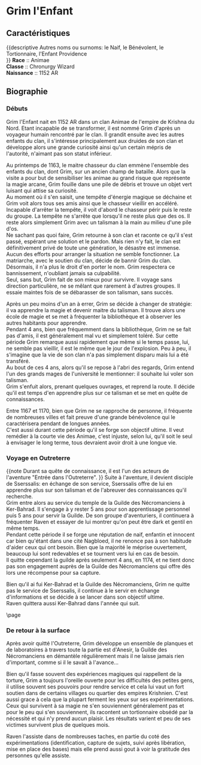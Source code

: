 # Grim l'Enfant

## Caractéristiques  

{{descriptive
Autres noms ou surnoms: le Naif, le Bénévolent, le Tortionnaire, l'Enfant Providence  
}}
**Race** :: Animae  
**Classe** :: Chronurgy Wizard  
**Naissance**  :: 1152 AR  

## Biographie

### Débuts
Grim l'Enfant nait en 1152 AR dans un clan Animae de l'empire de Krishna du Nord. Etant incapable de se transformer, il est nommé Grim d'après un voyageur humain rencontré par le clan. Il grandit ensuite avec les autres enfants du clan, il s'intéresse principalement aux druides de son clan et développe alors une grande curiosité ainsi qu'un certain mépris de l'autorité, n'aimant pas son statut inférieur.

Au printemps de 1163, le maitre chasseur du clan emmène l'ensemble des enfants du clan, dont Grim, sur un ancien champ de bataille. Alors que la visite a pour but de sensibiliser les animae au grand risque que représente la magie arcane, Grim fouille dans une pile de débris et trouve un objet vert luisant qui attise sa curiosité.  
Au moment où il s'en saisit, une tempête d'énergie magique se déchaine et Grim voit alors tous ses amis ainsi que le chasseur vieillir en accéléré. Incapable d'arrêter la tempête, il voit d'abord le chasseur périr puis le reste du groupe. La tempête ne s'arrête que lorsqu'il ne reste plus que des os. Il reste alors simplement Grim avec un talisman à la main au milieu d'une pile d'os.  
Ne sachant pas quoi faire, Grim retourne à son clan et raconte ce qu'il s'est passé, espérant une solution et le pardon. Mais rien n'y fait, le clan est définitivement privé de toute une génération, le désastre est immense. Aucun des efforts pour arranger la situation ne semble fonctionner. La matriarche, avec le soutien du clan, décide de bannir Grim du clan. Désormais, il n'a plus le droit d'en porter le nom. Grim respectera ce bannissement, n'oubliant jamais sa culpabilité.  
Seul, sans but, Grim fait de son mieux pour survivre. Il voyage sans direction particulière, ne se mêlant que rarement à d'autres groupes. Il essaie maintes fois de se débarasser de son talisman, sans succès.

Après un peu moins d'un an à errer, Grim se décide à changer de stratégie: il va apprendre la magie et devenir maitre du talisman. Il trouve alors une école de magie et se met à fréquenter la bibliothèque et à observer les autres habitants pour apprendre.  
Pendant 4 ans, bien que fréquemment dans la bibliothèque, Grim ne se fait pas d'amis, il est généralement mal vu et simplement toléré. Sur cette période Grim remarque aussi rapidement que même si le temps passe, lui, ne semble pas vieillir, il est le même que le jour de l'explosion. Peu à peu, il s'imagine que la vie de son clan n'a pas simplement disparu mais lui a été transféré.  
Au bout de ces 4 ans, alors qu'il se repose à l'abri des regards, Grim entend l'un des grands mages de l'université le mentionner: il souhaite lui voler son talisman.  
Grim s'enfuit alors, prenant quelques ouvrages, et reprend la route. Il décide qu'il est temps d'en apprendre plus sur ce talisman et se met en quête de connaissances.

Entre 1167 et 1170, bien que Grim ne se rapproche de personne, il fréquente de nombreuses villes et fait preuve d'une grande bénévolence qui le caractérisera pendant de longues années.  
C'est aussi durant cette période qu'il se forge son objectif ultime. Il veut remédier à la courte vie des Animae, c'est injuste, selon lui, qu'il soit le seul à envisager le long terme, tous devraient avoir droit à une longue vie.  

### Voyage en Outreterre

{{note
Durant sa quête de connaissance, il est l'un des acteurs de l'aventure "Entrée dans l'Outreterre".
}}
Suite à l'aventure, il devient disciple de Sserssalis: en échange de son service, Sserssalis offre de lui en apprendre plus sur son talisman et de l'abreuver des connaissances qu'il recherche.  
Grim entre alors au service du temple de la Guilde des Nécromanciens à Ker-Bahrad. Il s'engage à y rester 5 ans pour son apprentissage personnel puis 5 ans pour servir la Guilde. De son groupe d'aventuriers, il continuera à fréquenter Raven et essayer de lui montrer qu'on peut être dark et gentil en même temps.  
Pendant cette période il se forge une réputation de naif, enfantin et innocent car bien qu'étant dans une cité Nagbloed, il ne renonce pas à son habitude d'aider ceux qui ont besoin. Bien que la majorité le méprise ouvertement, beaucoup lui sont redevables et se tournent vers lui en cas de besoin.  
Il quitte cependant la guilde après seulement 4 ans, en 1174, et ne tient donc pas son engagement auprès de la Guilde des Nécromanciens qui offre dès lors une récompense pour sa capture.  

Bien qu'il ai fui Ker-Bahrad et la Guilde des Nécromanciens, Grim ne quitte pas le service de Sserssalis, il continue à le servir en échange d'informations et se décide à se lancer dans son objectif ultime.  
Raven quittera aussi Ker-Bahrad dans l'année qui suit.

\page

### De retour à la surface

Après avoir quitté l'Outreterre, Grim développe un ensemble de planques et de laboratoires à travers toute la partie est d'Anesir, la Guilde des Nécromanciens en démantèle régulièrement mais il ne laisse jamais rien d'important, comme si il le savait à l'avance...  

Bien qu'il fasse souvent des expériences magiques qui rappellent de la torture, Grim a toujours l'oreille ouverte pour les difficultés des petites gens, il utilise souvent ses pouvoirs pour rendre service et cela lui vaut un fort soutien dans de certains villages ou quartier des empires Krishnien. C'est aussi grace à cela que la plupart ferment les yeux sur ses expérimentations.  
Ceux qui survivent à sa magie ne s'en souviennent généralement pas et pour le peu qui s'en souviennent, ils racontent un tortionnaire obsédé par la nécessité et qui n'y prend aucun plaisir. Les résultats varient et peu de ses victimes survivent plus de quelques mois.

Raven l'assiste dans de nombreuses taches, en partie du coté des expérimentations (identification, capture de sujets, suivi après libération, mise en place des bases) mais elle prend aussi gout à voir la gratitude des personnes qu'elle assiste.
